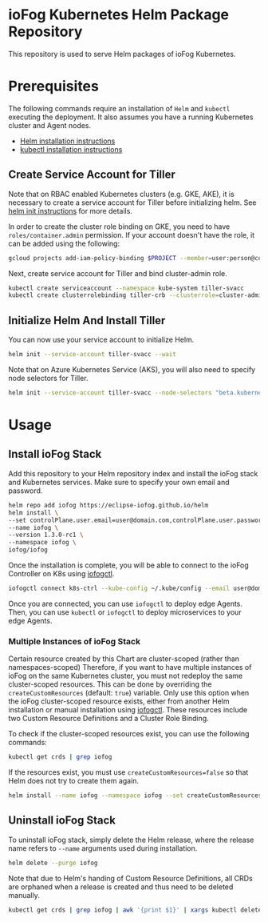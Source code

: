 # ioFog Kubernetes Helm Package Repository

This repository is used to serve Helm packages of ioFog Kubernetes.


# Prerequisites

The following commands require an installation of `Helm` and `kubectl` executing the deployment. It also assumes you have a running Kubernetes cluster and Agent nodes.

* [Helm installation instructions](https://helm.sh/docs/using_helm/#installing-helm)
* [kubectl installation instructions](https://kubernetes.io/docs/tasks/tools/install-kubectl/)


## Create Service Account for Tiller

Note that on RBAC enabled Kubernetes clusters (e.g. GKE, AKE), it is necessary to create a service account for Tiller before initializing helm. See [helm init instructions](https://helm.sh/docs/using_helm/#tiller-and-role-based-access-control) for more details.

In order to create the cluster role binding on GKE, you need to have `roles/container.admin` permission. If your account doesn't have the role, it can be added using the following:

```bash
gcloud projects add-iam-policy-binding $PROJECT --member=user:person@company.com --role=roles/container.admin
```

Next, create service account for Tiller and bind cluster-admin role.

```bash
kubectl create serviceaccount --namespace kube-system tiller-svacc
kubectl create clusterrolebinding tiller-crb --clusterrole=cluster-admin --serviceaccount=kube-system:tiller-svacc
```

## Initialize Helm And Install Tiller

You can now use your service account to initialize Helm.

```bash
helm init --service-account tiller-svacc --wait
```

Note that on Azure Kubernetes Service (AKS), you will also need to specify node selectors for Tiller.

```bash
helm init --service-account tiller-svacc --node-selectors "beta.kubernetes.io/os"="linux" --wait
```

# Usage

## Install ioFog Stack

Add this repository to your Helm repository index and install the ioFog stack and Kubernetes services. Make sure to specify your own email and password.

```bash
helm repo add iofog https://eclipse-iofog.github.io/helm
helm install \
--set controlPlane.user.email=user@domain.com,controlPlane.user.password=any123password345 \
--name iofog \
--version 1.3.0-rc1 \
--namespace iofog \
iofog/iofog
```

Once the installation is complete, you will be able to connect to the ioFog Controller on K8s using [iofogctl](https://iofog.org/docs/1.3.0/tools/iofogctl/usage.html).

```bash
iofogctl connect k8s-ctrl --kube-config ~/.kube/config --email user@domain.com --pass any123password345
```

Once you are connected, you can use `iofogctl` to deploy edge Agents. Then, you can use `kubectl` or `iofogctl` to deploy microservices to your edge Agents.

### Multiple Instances of ioFog Stack

Certain resource created by this Chart are cluster-scoped (rather than namespaces-scoped) Therefore, if you want to have multiple instances of ioFog on the same Kubernetes cluster, you must not redeploy the same cluster-scoped resources. This can be done by overriding the `createCustomResources` (default: `true`) variable.
 Only use this option when the ioFog cluster-scoped resource exists, either from another Helm installation or manual installation using [iofogctl](https://github.com/eclipse-iofog/iofogctl). These resources include two Custom Resource Definitions and a Cluster Role Binding.

To check if the cluster-scoped resources exist, you can use the following commands:
```bash
kubectl get crds | grep iofog
```
If the resources exist, you must use `createCustomResources=false` so that Helm does not try to create them again. 

```bash
helm install --name iofog --namespace iofog --set createCustomResources=false iofog/iofog
```

## Uninstall ioFog Stack

To uninstall ioFog stack, simply delete the Helm release, where the release name refers to `--name` arguments used during installation. 

```bash
helm delete --purge iofog
```

Note that due to Helm's handing of Custom Resource Definitions, all CRDs are orphaned when a release is created and thus need to be deleted manually.

```bash
kubectl get crds | grep iofog | awk '{print $1}' | xargs kubectl delete crds
```
